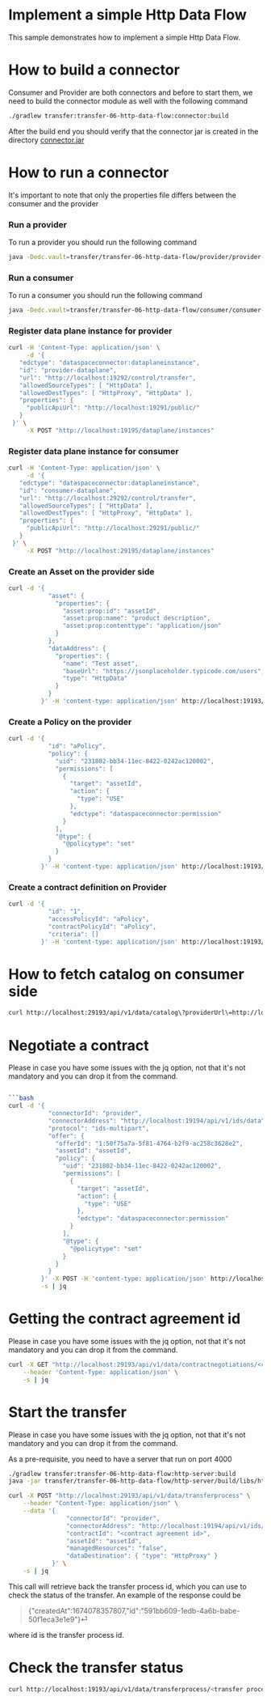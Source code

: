 # Implement a simple Http Data Flow

This sample demonstrates how to implement a simple Http Data Flow.

# How to build a connector

Consumer and Provider are both connectors and before to start them, we need to
build the connector module as well with the following command

```bash
./gradlew transfer:transfer-06-http-data-flow:connector:build
```

After the build end you should verify that the connector jar is created in the directory
[connector.jar](connector/build/libs/)

# How to run a connector

It's important to note that only the properties file differs between the consumer and the provider

### Run a provider

To run a provider you should run the following command

```bash
java -Dedc.vault=transfer/transfer-06-http-data-flow/provider/provider-vault.properties -Dedc.keystore=transfer/transfer-06-http-data-flow/certs/cert.pfx -Dedc.keystore.password=123456 -Dedc.fs.config=transfer/transfer-06-http-data-flow/provider/provider-configuration.properties -jar transfer/transfer-06-http-data-flow/connector/build/libs/connector.jar
```

### Run a consumer

To run a consumer you should run the following command

```bash
java -Dedc.vault=transfer/transfer-06-http-data-flow/consumer/consumer-vault.properties -Dedc.keystore=transfer/transfer-06-http-data-flow/certs/cert.pfx -Dedc.keystore.password=123456 -Dedc.fs.config=transfer/transfer-06-http-data-flow/consumer/consumer-configuration.properties -jar transfer/transfer-06-http-data-flow/connector/build/libs/connector.jar

```

### Register data plane instance for provider

```bash
curl -H 'Content-Type: application/json' \
     -d '{
   "edctype": "dataspaceconnector:dataplaneinstance",
   "id": "provider-dataplane",
   "url": "http://localhost:19292/control/transfer",
   "allowedSourceTypes": [ "HttpData" ],
   "allowedDestTypes": [ "HttpProxy", "HttpData" ],
   "properties": {
     "publicApiUrl": "http://localhost:19291/public/"
   }
 }' \
     -X POST "http://localhost:19195/dataplane/instances"
```

### Register data plane instance for consumer

```bash
curl -H 'Content-Type: application/json' \
     -d '{
   "edctype": "dataspaceconnector:dataplaneinstance",
   "id": "consumer-dataplane",
   "url": "http://localhost:29292/control/transfer",
   "allowedSourceTypes": [ "HttpData" ],
   "allowedDestTypes": [ "HttpProxy", "HttpData" ],
   "properties": {
     "publicApiUrl": "http://localhost:29291/public/"
   }
 }' \
     -X POST "http://localhost:29195/dataplane/instances"
```

### Create an Asset on the provider side

```bash
curl -d '{
           "asset": {
             "properties": {
               "asset:prop:id": "assetId",
               "asset:prop:name": "product description",
               "asset:prop:contenttype": "application/json"
             }
           },
           "dataAddress": {
             "properties": {
               "name": "Test asset",
               "baseUrl": "https://jsonplaceholder.typicode.com/users",
               "type": "HttpData"
             }
           }
         }' -H 'content-type: application/json' http://localhost:19193/api/v1/data/assets
```

### Create a Policy on the provider

```bash
curl -d '{
           "id": "aPolicy",
           "policy": {
             "uid": "231802-bb34-11ec-8422-0242ac120002",
             "permissions": [
               {
                 "target": "assetId",
                 "action": {
                   "type": "USE"
                 },
                 "edctype": "dataspaceconnector:permission"
               }
             ],
             "@type": {
               "@policytype": "set"
             }
           }
         }' -H 'content-type: application/json' http://localhost:19193/api/v1/data/policydefinitions
```

### Create a contract definition on Provider

```bash
curl -d '{
           "id": "1",
           "accessPolicyId": "aPolicy",
           "contractPolicyId": "aPolicy",
           "criteria": []
         }' -H 'content-type: application/json' http://localhost:19193/api/v1/data/contractdefinitions
```

# How to fetch catalog on consumer side

```bash
curl http://localhost:29193/api/v1/data/catalog\?providerUrl\=http://localhost:19194/api/v1/ids/data
```

# Negotiate a contract

Please in case you have some issues with the jq option, not that it's not mandatory and you can drop
it from the command.

```bash

```bash
curl -d '{
           "connectorId": "provider",
           "connectorAddress": "http://localhost:19194/api/v1/ids/data",
           "protocol": "ids-multipart",
           "offer": {
             "offerId": "1:50f75a7a-5f81-4764-b2f9-ac258c3628e2",
             "assetId": "assetId",
             "policy": {
               "uid": "231802-bb34-11ec-8422-0242ac120002",
               "permissions": [
                 {
                   "target": "assetId",
                   "action": {
                     "type": "USE"
                   },
                   "edctype": "dataspaceconnector:permission"
                 }
               ],
               "@type": {
                 "@policytype": "set"
               }
             }
           }
         }' -X POST -H 'content-type: application/json' http://localhost:29193/api/v1/data/contractnegotiations \
         -s | jq
```

# Getting the contract agreement id

Please in case you have some issues with the jq option, not that it's not mandatory and you can drop
it from the command.

```bash
curl -X GET "http://localhost:29193/api/v1/data/contractnegotiations/<contract negotiation id, returned by the negotiation call>" \
    --header 'Content-Type: application/json' \
    -s | jq
```

# Start the transfer

Please in case you have some issues with the jq option, not that it's not mandatory and you can drop
it from the command.

As a pre-requisite, you need to have a server that run on port 4000

```bash
./gradlew transfer:transfer-06-http-data-flow:http-server:build
java -jar transfer/transfer-06-http-data-flow/http-server/build/libs/http-server.jar

```

```bash
curl -X POST "http://localhost:29193/api/v1/data/transferprocess" \
    --header "Content-Type: application/json" \
    --data '{
                "connectorId": "provider",
                "connectorAddress": "http://localhost:19194/api/v1/ids/data",
                "contractId": "<contract agreement id>",
                "assetId": "assetId",
                "managedResources": "false",
                "dataDestination": { "type": "HttpProxy" }
            }' \
    -s | jq
```

This call will retrieve back the transfer process id, which you can use to check the status of the
transfer. An example of the response could be

> {"createdAt":1674078357807,"id":"591bb609-1edb-4a6b-babe-50f1eca3e1e9"}⏎

where id is the transfer process id.

# Check the transfer status

```bash
curl http://localhost:19193/api/v1/data/transferprocess/<transfer process id>
```
